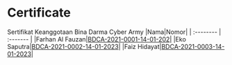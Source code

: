 # Certificate
Sertifikat Keanggotaan Bina Darma Cyber Army
|Nama|Nomor|
| :-------- | :------- |
|Farhan Al Fauzan|[BDCA-2021-0001-14-01-202](https://cloud.sriwijayacyber.com/drive/s/Ex3DjcJGgjuDYxRTGkzNgiAVyES9Ff)|
|Eko Saputra|[BDCA-2021-0002-14-01-2023](https://cloud.sriwijayacyber.com/drive/s/xTXmc5ehiToqmSIkBuMkdaS9nmnqZt)|
|Faiz Hidayat|[BDCA-2021-0003-14-01-2023](https://cloud.sriwijayacyber.com/drive/s/1QtGM8yQXPGwK7UZwbrIbHELGPj9vg)|





